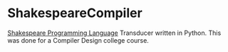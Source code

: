 # ShakespeareCompiler
[Shakespeare Programming Language](https://en.wikipedia.org/wiki/Shakespeare_Programming_Language) Transducer written in Python.
This was done for a Compiler Design college course.
